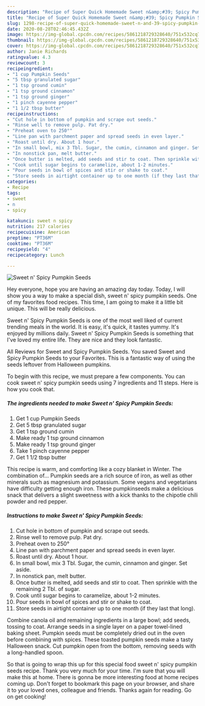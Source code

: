 ```yaml
---
description: "Recipe of Super Quick Homemade Sweet n&amp;#39; Spicy Pumpkin Seeds"
title: "Recipe of Super Quick Homemade Sweet n&amp;#39; Spicy Pumpkin Seeds"
slug: 1298-recipe-of-super-quick-homemade-sweet-n-and-39-spicy-pumpkin-seeds
date: 2020-08-28T02:46:45.432Z
image: https://img-global.cpcdn.com/recipes/5861218729328640/751x532cq70/sweet-n-spicy-pumpkin-seeds-recipe-main-photo.jpg
thumbnail: https://img-global.cpcdn.com/recipes/5861218729328640/751x532cq70/sweet-n-spicy-pumpkin-seeds-recipe-main-photo.jpg
cover: https://img-global.cpcdn.com/recipes/5861218729328640/751x532cq70/sweet-n-spicy-pumpkin-seeds-recipe-main-photo.jpg
author: Janie Richards
ratingvalue: 4.3
reviewcount: 3
recipeingredient:
- "1 cup Pumpkin Seeds"
- "5 tbsp granulated sugar"
- "1 tsp ground cumin"
- "1 tsp ground cinnamon"
- "1 tsp ground ginger"
- "1 pinch cayenne pepper"
- "1 1/2 tbsp butter"
recipeinstructions:
- "Cut hole in bottom of pumpkin and scrape out seeds."
- "Rinse well to remove pulp. Pat dry."
- "Preheat oven to 250°"
- "Line pan with parchment paper and spread seeds in even layer."
- "Roast until dry. About 1 hour."
- "In small bowl, mix 3 Tbl. Sugar, the cumin, cinnamon and ginger. Set aside."
- "In nonstick pan, melt butter."
- "Once butter is melted, add seeds and stir to coat. Then sprinkle with the remaining 2 Tbl. of sugar."
- "Cook until sugar begins to caramelize, about 1-2 minutes."
- "Pour seeds in bowl of spices and stir or shake to coat."
- "Store seeds in airtight container up to one month (if they last that long)."
categories:
- Recipe
tags:
- sweet
- n
- spicy

katakunci: sweet n spicy 
nutrition: 217 calories
recipecuisine: American
preptime: "PT36M"
cooktime: "PT36M"
recipeyield: "4"
recipecategory: Lunch

---
```



![Sweet n&#39; Spicy Pumpkin Seeds](https://img-global.cpcdn.com/recipes/5861218729328640/751x532cq70/sweet-n-spicy-pumpkin-seeds-recipe-main-photo.jpg)

Hey everyone, hope you are having an amazing day today. Today, I will show you a way to make a special dish, sweet n&#39; spicy pumpkin seeds. One of my favorites food recipes. This time, I am going to make it a little bit unique. This will be really delicious.

Sweet n&#39; Spicy Pumpkin Seeds is one of the most well liked of current trending meals in the world. It is easy, it's quick, it tastes yummy. It's enjoyed by millions daily. Sweet n&#39; Spicy Pumpkin Seeds is something that I've loved my entire life. They are nice and they look fantastic.

All Reviews for Sweet and Spicy Pumpkin Seeds. You saved Sweet and Spicy Pumpkin Seeds to your Favorites. This is a fantastic way of using the seeds leftover from Halloween pumpkins.


To begin with this recipe, we must prepare a few components. You can cook sweet n&#39; spicy pumpkin seeds using 7 ingredients and 11 steps. Here is how you cook that.

<!--inarticleads1-->

##### The ingredients needed to make Sweet n&#39; Spicy Pumpkin Seeds:

1. Get 1 cup Pumpkin Seeds
1. Get 5 tbsp granulated sugar
1. Get 1 tsp ground cumin
1. Make ready 1 tsp ground cinnamon
1. Make ready 1 tsp ground ginger
1. Take 1 pinch cayenne pepper
1. Get 1 1/2 tbsp butter


This recipe is warm, and comforting like a cozy blanket in Winter. The combination of… Pumpkin seeds are a rich source of iron, as well as other minerals such as magnesium and potassium. Some vegans and vegetarians have difficulty getting enough iron. These pumpkinseeds make a delicious snack that delivers a slight sweetness with a kick thanks to the chipotle chili powder and red pepper. 

<!--inarticleads2-->

##### Instructions to make Sweet n&#39; Spicy Pumpkin Seeds:

1. Cut hole in bottom of pumpkin and scrape out seeds.
1. Rinse well to remove pulp. Pat dry.
1. Preheat oven to 250°
1. Line pan with parchment paper and spread seeds in even layer.
1. Roast until dry. About 1 hour.
1. In small bowl, mix 3 Tbl. Sugar, the cumin, cinnamon and ginger. Set aside.
1. In nonstick pan, melt butter.
1. Once butter is melted, add seeds and stir to coat. Then sprinkle with the remaining 2 Tbl. of sugar.
1. Cook until sugar begins to caramelize, about 1-2 minutes.
1. Pour seeds in bowl of spices and stir or shake to coat.
1. Store seeds in airtight container up to one month (if they last that long).


Combine canola oil and remaining ingredients in a large bowl; add seeds, tossing to coat. Arrange seeds in a single layer on a paper towel-lined baking sheet. Pumpkin seeds must be completely dried out in the oven before combining with spices. These toasted pumpkin seeds make a tasty Halloween snack. Cut pumpkin open from the bottom, removing seeds with a long-handled spoon. 

So that is going to wrap this up for this special food sweet n&#39; spicy pumpkin seeds recipe. Thank you very much for your time. I'm sure that you will make this at home. There is gonna be more interesting food at home recipes coming up. Don't forget to bookmark this page on your browser, and share it to your loved ones, colleague and friends. Thanks again for reading. Go on get cooking!
